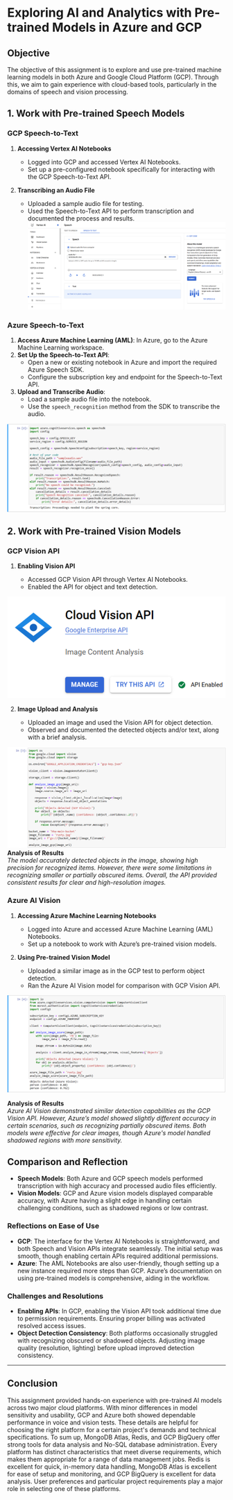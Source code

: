# Exploring AI and Analytics with Pre-trained Models in Azure and GCP

## Objective

The objective of this assignment is to explore and use pre-trained machine learning models in both Azure and Google Cloud Platform (GCP). Through this, we aim to gain experience with cloud-based tools, particularly in the domains of speech and vision processing.



## 1. Work with Pre-trained Speech Models

### GCP Speech-to-Text

1.  **Accessing Vertex AI Notebooks**
    
    -   Logged into GCP and accessed Vertex AI Notebooks.
    -   Set up a pre-configured notebook specifically for interacting with the GCP Speech-to-Text API.
        
2.  **Transcribing an Audio File**
    
    -   Uploaded a sample audio file for testing.
    -   Used the Speech-to-Text API to perform transcription and documented the process and results.
    ![GCP-speech](images/gcp-speech.png)

### Azure Speech-to-Text

1.  **Access Azure Machine Learning (AML)**: In Azure, go to the Azure Machine Learning workspace.
2.  **Set Up the Speech-to-Text API**:
    -   Open a new or existing notebook in Azure and import the required Azure Speech SDK.
    -   Configure the subscription key and endpoint for the Speech-to-Text API.
3.  **Upload and Transcribe Audio**:
    -   Load a sample audio file into the notebook.
    -   Use the `speech_recognition` method from the SDK to transcribe the audio.
    
  ![azure-speech](images/azure-speech.png)
   

## 2. Work with Pre-trained Vision Models

### GCP Vision API

1.  **Enabling Vision API**
    
    -   Accessed GCP Vision API through Vertex AI Notebooks.
    -   Enabled the API for object and text detection.
    
![Enabling API](images/gcp-api.png)
    
2.  **Image Upload and Analysis**
    
    -   Uploaded an image and used the Vision API for object detection.
    -   Observed and documented the detected objects and/or text, along with a brief analysis.
   
![GCP-code](images/gcp-code.png)    
    **Analysis of Results**  
    _The model accurately detected objects in the image, showing high precision for recognized items. However, there were some limitations in recognizing smaller or partially obscured items. Overall, the API provided consistent results for clear and high-resolution images._
    


### Azure AI Vision

1.  **Accessing Azure Machine Learning Notebooks**
    
    -   Logged into Azure and accessed Azure Machine Learning (AML) Notebooks.
    -   Set up a notebook to work with Azure’s pre-trained vision models.
2.  **Using Pre-trained Vision Model**
    
    -   Uploaded a similar image as in the GCP test to perform object detection.
    -   Ran the Azure AI Vision model for comparison with GCP Vision API.
    
![azure-code](images/azure-vision.png)    
    
   **Analysis of Results**  
    _Azure AI Vision demonstrated similar detection capabilities as the GCP Vision API. However, Azure’s model showed slightly different accuracy in certain scenarios, such as recognizing partially obscured items. Both models were effective for clear images, though Azure's model handled shadowed regions with more sensitivity._
    

## Comparison and Reflection

-   **Speech Models**: Both Azure and GCP speech models performed transcription with high accuracy and processed audio files efficiently.
-   **Vision Models**: GCP and Azure vision models displayed comparable accuracy, with Azure having a slight edge in handling certain challenging conditions, such as shadowed regions or low contrast.

### Reflections on Ease of Use

-   **GCP**: The interface for the Vertex AI Notebooks is straightforward, and both Speech and Vision APIs integrate seamlessly. The initial setup was smooth, though enabling certain APIs required additional permissions.
-   **Azure**: The AML Notebooks are also user-friendly, though setting up a new instance required more steps than GCP. Azure’s documentation on using pre-trained models is comprehensive, aiding in the workflow.

### Challenges and Resolutions

-   **Enabling APIs**: In GCP, enabling the Vision API took additional time due to permission requirements. Ensuring proper billing was activated resolved access issues.
-   **Object Detection Consistency**: Both platforms occasionally struggled with recognizing obscured or shadowed objects. Adjusting image quality (resolution, lighting) before upload improved detection consistency.

----------

## Conclusion

This assignment provided hands-on experience with pre-trained AI models across two major cloud platforms. With minor differences in model sensitivity and usability, GCP and Azure both showed dependable performance in voice and vision tests. These details are helpful for choosing the right platform for a certain project's demands and technical specifications. To sum up, MongoDB Atlas, Redis, and GCP BigQuery offer strong tools for data analysis and No-SQL database administration. Every platform has distinct characteristics that meet diverse requirements, which makes them appropriate for a range of data management jobs. Redis is excellent for quick, in-memory data handling, MongoDB Atlas is excellent for ease of setup and monitoring, and GCP BigQuery is excellent for data analysis. User preferences and particular project requirements play a major role in selecting one of these platforms.
